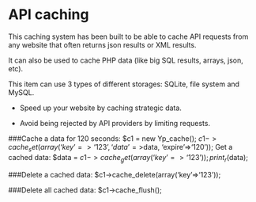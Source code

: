 # API caching

This caching system has been built to be able to cache API requests from any website that often returns json results or XML results.

It can also be used to cache PHP data (like big SQL results, arrays, json, etc).

This item can use 3 types of different storages: SQLite, file system and MySQL.

- Speed up your website by caching strategic data.

- Avoid being rejected by API providers by limiting requests.

###Cache a data for 120 seconds:
$c1 = new Yp_cache();
$c1->cache_set(array(‘key’=>‘123’, ‘data’=>$data, ‘expire’=>‘120’));
Get a cached data:
$data = $c1->cache_get(array(‘key’=>‘123’));
print_r($data);

###Delete a cached data:
$c1->cache_delete(array(‘key’=>‘123’));

###Delete all cached data:
$c1->cache_flush();

